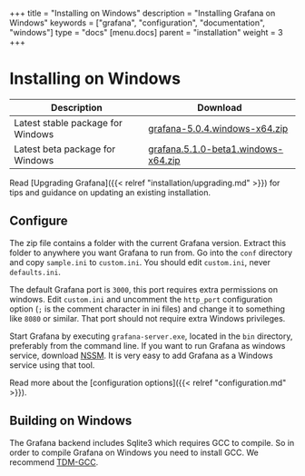 +++
title = "Installing on Windows"
description = "Installing Grafana on Windows"
keywords = ["grafana", "configuration", "documentation", "windows"]
type = "docs"
[menu.docs]
parent = "installation"
weight = 3
+++

# Installing on Windows

Description | Download
------------ | -------------
Latest stable package for Windows | [grafana-5.0.4.windows-x64.zip](https://s3-us-west-2.amazonaws.com/grafana-releases/release/grafana-5.0.4.windows-x64.zip)
Latest beta package for Windows | [grafana.5.1.0-beta1.windows-x64.zip](https://s3-us-west-2.amazonaws.com/grafana-releases/release/grafana-5.0.0-beta5.windows-x64.zip)

Read [Upgrading Grafana]({{< relref "installation/upgrading.md" >}}) for tips and guidance on updating an existing
installation.

## Configure

The zip file contains a folder with the current Grafana version. Extract
this folder to anywhere you want Grafana to run from.  Go into the
`conf` directory and copy `sample.ini` to `custom.ini`. You should edit
`custom.ini`, never `defaults.ini`.

The default Grafana port is `3000`, this port requires extra permissions
on windows. Edit `custom.ini` and uncomment the `http_port`
configuration option (`;` is the comment character in ini files) and change it to something like `8080` or similar.
That port should not require extra Windows privileges.

Start Grafana by executing `grafana-server.exe`, located in the `bin` directory, preferably from the
command line. If you want to run Grafana as windows service, download
[NSSM](https://nssm.cc/). It is very easy to add Grafana as a Windows
service using that tool.

Read more about the [configuration options]({{< relref "configuration.md" >}}).

## Building on Windows

The Grafana backend includes Sqlite3 which requires GCC to compile. So
in order to compile Grafana on Windows you need to install GCC. We
recommend [TDM-GCC](http://tdm-gcc.tdragon.net/download).
